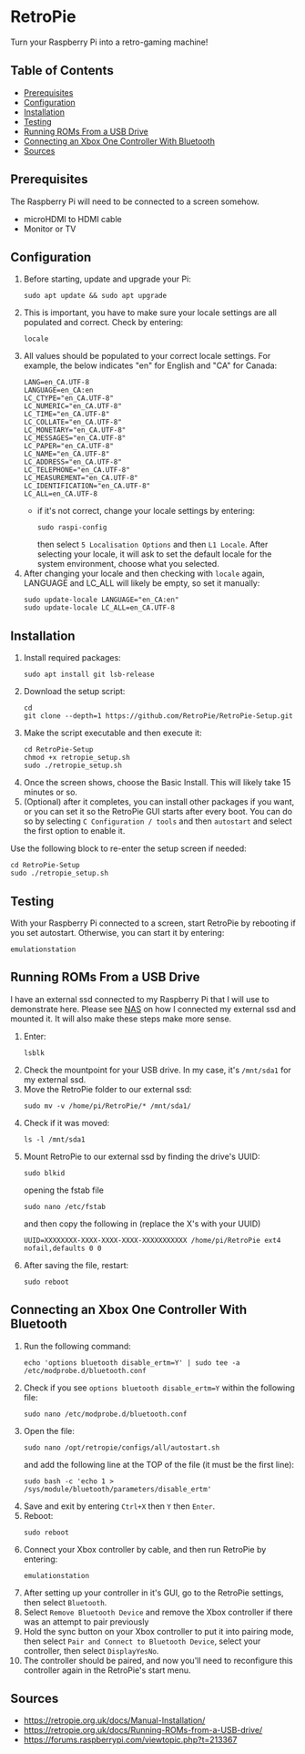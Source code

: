 # RetroPie

Turn your Raspberry Pi into a retro-gaming machine!

## Table of Contents

- [Prerequisites](#prerequisites)
- [Configuration](#configuration)
- [Installation](#installation)
- [Testing](#testing)
- [ Running ROMs From a USB Drive](#running-roms-from-a-usb-drive)
- [Connecting an Xbox One Controller With Bluetooth](#connecting-an-xbox-one-controller-with-bluetooth)
- [Sources](#sources)

## Prerequisites

The Raspberry Pi will need to be connected to a screen somehow.

- microHDMI to HDMI cable
- Monitor or TV

## Configuration

1. Before starting, update and upgrade your Pi:
   ```
   sudo apt update && sudo apt upgrade
   ```
1. This is important, you have to make sure your locale settings are all populated and correct. Check by entering:
   ```
   locale
   ```
1. All values should be populated to your correct locale settings. For example, the below indicates "en" for English and "CA" for Canada:
   ```
   LANG=en_CA.UTF-8
   LANGUAGE=en_CA:en
   LC_CTYPE="en_CA.UTF-8"
   LC_NUMERIC="en_CA.UTF-8"
   LC_TIME="en_CA.UTF-8"
   LC_COLLATE="en_CA.UTF-8"
   LC_MONETARY="en_CA.UTF-8"
   LC_MESSAGES="en_CA.UTF-8"
   LC_PAPER="en_CA.UTF-8"
   LC_NAME="en_CA.UTF-8"
   LC_ADDRESS="en_CA.UTF-8"
   LC_TELEPHONE="en_CA.UTF-8"
   LC_MEASUREMENT="en_CA.UTF-8"
   LC_IDENTIFICATION="en_CA.UTF-8"
   LC_ALL=en_CA.UTF-8
   ```
   - if it's not correct, change your locale settings by entering:
     ```
     sudo raspi-config
     ```
     then select `5 Localisation Options` and then `L1 Locale`. After selecting your locale, it will ask to set the default locale for the system environment, choose what you selected.
1. After changing your locale and then checking with `locale` again, LANGUAGE and LC_ALL will likely be empty, so set it manually:
   ```
   sudo update-locale LANGUAGE="en_CA:en"
   sudo update-locale LC_ALL=en_CA.UTF-8
   ```

## Installation

1. Install required packages:
   ```
   sudo apt install git lsb-release
   ```
1. Download the setup script:
   ```
   cd
   git clone --depth=1 https://github.com/RetroPie/RetroPie-Setup.git
   ```
1. Make the script executable and then execute it:
   ```
   cd RetroPie-Setup
   chmod +x retropie_setup.sh
   sudo ./retropie_setup.sh
   ```
1. Once the screen shows, choose the Basic Install. This will likely take 15 minutes or so.
1. (Optional) after it completes, you can install other packages if you want, or you can set it so the RetroPie GUI starts after every boot. You can do so by selecting `C Configuration / tools` and then `autostart` and select the first option to enable it.

Use the following block to re-enter the setup screen if needed:

```
cd RetroPie-Setup
sudo ./retropie_setup.sh
```

## Testing

With your Raspberry Pi connected to a screen, start RetroPie by rebooting if you set autostart. Otherwise, you can start it by entering:

```
emulationstation
```

## Running ROMs From a USB Drive

I have an external ssd connected to my Raspberry Pi that I will use to demonstrate here. Please see [NAS](/Pi-Guide/NAS.md) on how I connected my external ssd and mounted it. It will also make these steps make more sense.

1. Enter:
   ```
   lsblk
   ```
1. Check the mountpoint for your USB drive. In my case, it's `/mnt/sda1` for my external ssd.
1. Move the RetroPie folder to our external ssd:
   ```
   sudo mv -v /home/pi/RetroPie/* /mnt/sda1/
   ```
1. Check if it was moved:
   ```
   ls -l /mnt/sda1
   ```
1. Mount RetroPie to our external ssd by finding the drive's UUID:
   ```
   sudo blkid
   ```
   opening the fstab file
   ```
   sudo nano /etc/fstab
   ```
   and then copy the following in (replace the X's with your UUID)
   ```
   UUID=XXXXXXXX-XXXX-XXXX-XXXX-XXXXXXXXXXX /home/pi/RetroPie ext4 nofail,defaults 0 0
   ```
1. After saving the file, restart:
   ```
   sudo reboot
   ```

## Connecting an Xbox One Controller With Bluetooth

1. Run the following command:
   ```
   echo 'options bluetooth disable_ertm=Y' | sudo tee -a /etc/modprobe.d/bluetooth.conf
   ```
1. Check if you see `options bluetooth disable_ertm=Y` within the following file:
   ```
   sudo nano /etc/modprobe.d/bluetooth.conf
   ```
1. Open the file:
   ```
   sudo nano /opt/retropie/configs/all/autostart.sh
   ```
   and add the following line at the TOP of the file (it must be the first line):
   ```
   sudo bash -c 'echo 1 > /sys/module/bluetooth/parameters/disable_ertm'
   ```
1. Save and exit by entering `Ctrl+X` then `Y` then `Enter`.
1. Reboot:
   ```
   sudo reboot
   ```
1. Connect your Xbox controller by cable, and then run RetroPie by entering:
   ```
   emulationstation
   ```
1. After setting up your controller in it's GUI, go to the RetroPie settings, then select `Bluetooth`.
1. Select `Remove Bluetooth Device` and remove the Xbox controller if there was an attempt to pair previously
1. Hold the sync button on your Xbox controller to put it into pairing mode, then select `Pair and Connect to Bluetooth Device`, select your controller, then select `DisplayYesNo`.
1. The controller should be paired, and now you'll need to reconfigure this controller again in the RetroPie's start menu.

## Sources

- https://retropie.org.uk/docs/Manual-Installation/
- https://retropie.org.uk/docs/Running-ROMs-from-a-USB-drive/
- https://forums.raspberrypi.com/viewtopic.php?t=213367
